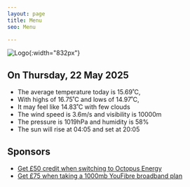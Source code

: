 ```yaml
---
layout: page
title: Menu
seo: Menu

---
```


![Logo](/images/logo.jpg){:width="832px"}

<!-- weather_marker starts -->
## On Thursday, 22 May 2025

- The average temperature today is 15.69˚C,
- With highs of 16.75˚C and lows of 14.97˚C,
- It may feel like 14.83˚C with few clouds
- The wind speed is 3.6m/s and visibility is 10000m
- The pressure is 1019hPa and humidity is 58%
- The sun will rise at 04:05 and set at 20:05

<!-- weather_marker ends -->

## Sponsors

- [Get £50 credit when switching to Octopus Energy](https://bit.ly/3oD1nnS)
- [Get £75 when taking a 1000mb YouFibre broadband plan](https://aklam.io/91zWhU?)

